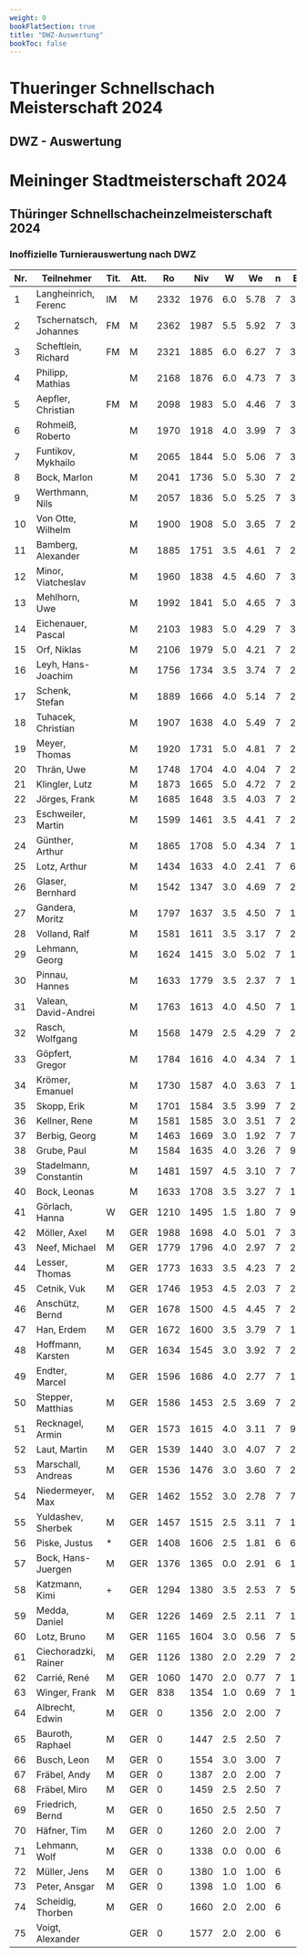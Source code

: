 ```yaml
---
weight: 0  
bookFlatSection: true
title: "DWZ-Auswertung"
bookToc: false
---
```


# Thueringer Schnellschach Meisterschaft 2024

## DWZ - Auswertung

# Meininger Stadtmeisterschaft 2024
## Thüringer Schnellschacheinzelmeisterschaft 2024

### Inoffizielle Turnierauswertung nach DWZ

| Nr.  | Teilnehmer            | Tit. | Att. | Ro   | Niv  | W   | We  | n  | E  | /  | J  | Rh   | X  | Rn   | Diff. |
|------|-----------------------|------|------|------|------|-----|-----|----|----|----|----|------|----|------|-------|
| 1    | Langheinrich, Ferenc  | IM   | M    | 2332 | 1976 | 6.0 | 5.78| 7  | 30 | /  | 15 | 2285 |    | 2336 | 4     |
| 2    | Tschernatsch, Johannes| FM   | M    | 2362 | 1987 | 5.5 | 5.92| 7  | 30 | /  | 10 | 2217 |    | 2353 | -9    |
| 3    | Scheftlein, Richard   | FM   | M    | 2321 | 1885 | 6.0 | 6.27| 7  | 30 | /  | 15 | 2194 |    | 2316 | -5    |
| 4    | Philipp, Mathias      |      | M    | 2168 | 1876 | 6.0 | 4.73| 7  | 30 | /  | 10 | 2185 |    | 2195 | 27    |
| 5    | Aepfler, Christian    | FM   | M    | 2098 | 1983 | 5.0 | 4.46| 7  | 30 | /  | 15 | 2141 |    | 2109 | 11    |
| 6    | Rohmeiß, Roberto      |      | M    | 1970 | 1918 | 4.0 | 3.99| 7  | 30 | /  | 15 | 1968 |    | 1970 | 0     |
| 7    | Funtikov, Mykhailo    |      | M    | 2065 | 1844 | 5.0 | 5.06| 7  | 30 | /  | 15 | 2002 |    | 2064 | -1    |
| 8    | Bock, Marlon          |      | M    | 2041 | 1736 | 5.0 | 5.30| 7  | 22 | /  | 5  | 1894 |    | 2033 | -8    |
| 9    | Werthmann, Nils       |      | M    | 2057 | 1836 | 5.0 | 5.25| 7  | 30 | /  | 15 | 1994 |    | 2052 | -5    |
| 10   | Von Otte, Wilhelm     |      | M    | 1900 | 1908 | 5.0 | 3.65| 7  | 28 | /  | 15 | 2066 |    | 1930 | 30    |
| 11   | Bamberg, Alexander    |      | M    | 1885 | 1751 | 3.5 | 4.61| 7  | 28 | /  | 15 | 1751 |    | 1860 | -25   |
| 12   | Minor, Viatcheslav    |      | M    | 1960 | 1838 | 4.5 | 4.60| 7  | 30 | /  | 15 | 1940 |    | 1958 | -2    |
| 13   | Mehlhorn, Uwe         |      | M    | 1992 | 1841 | 5.0 | 4.65| 7  | 30 | /  | 15 | 1999 |    | 1999 | 7     |
| 14   | Eichenauer, Pascal    |      | M    | 2103 | 1983 | 5.0 | 4.29| 7  | 30 | /  | 10 | 2141 |    | 2118 | 15    |
| 15   | Orf, Niklas           |      | M    | 2106 | 1979 | 5.0 | 4.21| 7  | 25 | /  | 5  | 2137 |    | 2125 | 19    |
| 16   | Leyh, Hans-Joachim    |      | M    | 1756 | 1734 | 3.5 | 3.74| 7  | 25 | /  | 15 | 1734 |    | 1751 | -5    |
| 17   | Schenk, Stefan        |      | M    | 1889 | 1666 | 4.0 | 5.14| 7  | 28 | /  | 15 | 1716 |    | 1863 | -26   |
| 18   | Tuhacek, Christian    |      | M    | 1907 | 1638 | 4.0 | 5.49| 7  | 28 | /  | 15 | 1688 |    | 1873 | -34   |
| 19   | Meyer, Thomas         |      | M    | 1920 | 1731 | 5.0 | 4.81| 7  | 29 | /  | 15 | 1889 |    | 1924 | 4     |
| 20   | Thrän, Uwe            |      | M    | 1748 | 1704 | 4.0 | 4.04| 7  | 24 | /  | 15 | 1754 |    | 1748 | 0     |
| 21   | Klingler, Lutz        |      | M    | 1873 | 1665 | 5.0 | 4.72| 7  | 27 | /  | 15 | 1823 |    | 1879 | 6     |
| 22   | Jörges, Frank         |      | M    | 1685 | 1648 | 3.5 | 4.03| 7  | 23 | /  | 15 | 1648 |    | 1671 | -14   |
| 23   | Eschweiler, Martin    |      | M    | 1599 | 1461 | 3.5 | 4.41| 7  | 22 | /  | 15 | 1461 |    | 1574 | -25   |
| 24   | Günther, Arthur       |      | M    | 1865 | 1708 | 5.0 | 4.34| 7  | 16 | /  | 5  | 1866 |    | 1887 | 22    |
| 25   | Lotz, Arthur          |      | M    | 1434 | 1633 | 4.0 | 2.41| 7  | 6  | /  | 5  | 1683 |    | 1531 | 97    |
| 26   | Glaser, Bernhard      |      | M    | 1542 | 1347 | 3.0 | 4.69| 7  | 21 | /  | 15 | 1297 |    | 1494 | -48   |
| 27   | Gandera, Moritz       |      | M    | 1797 | 1637 | 3.5 | 4.50| 7  | 15 | /  | 5  | 1637 |    | 1761 | -36   |
| 28   | Volland, Ralf         |      | M    | 1581 | 1611 | 3.5 | 3.17| 7  | 21 | /  | 15 | 1611 |    | 1590 | 9     |
| 29   | Lehmann, Georg        |      | M    | 1624 | 1415 | 3.0 | 5.02| 7  | 17 | /  | 10 | 1365 |    | 1557 | -67   |
| 30   | Pinnau, Hannes        |      | M    | 1633 | 1779 | 3.5 | 2.37| 7  | 10 | /  | 5  | 1779 |    | 1686 | 53    |
| 31   | Valean, David-Andrei  |      | M    | 1763 | 1613 | 4.0 | 4.50| 7  | 15 | /  | 5  | 1663 |    | 1745 | -18   |
| 32   | Rasch, Wolfgang       |      | M    | 1568 | 1479 | 2.5 | 4.29| 7  | 21 | /  | 15 | 1377 |    | 1517 | -51   |
| 33   | Göpfert, Gregor       |      | M    | 1784 | 1616 | 4.0 | 4.34| 7  | 15 | /  | 5  | 1666 |    | 1772 | -12   |
| 34   | Krömer, Emanuel       |      | M    | 1730 | 1587 | 4.0 | 3.63| 7  | 12 | /  | 5  | 1637 |    | 1745 | 15    |
| 35   | Skopp, Erik           |      | M    | 1701 | 1584 | 3.5 | 3.99| 7  | 23 | /  | 15 | 1584 |    | 1688 | -13   |
| 36   | Kellner, Rene         |      | M    | 1581 | 1585 | 3.0 | 3.51| 7  | 21 | /  | 15 | 1535 |    | 1567 | -14   |
| 37   | Berbig, Georg         |      | M    | 1463 | 1669 | 3.0 | 1.92| 7  | 7  | /  | 5  | 1619 |    | 1524 | 61    |
| 38   | Grube, Paul           |      | M    | 1584 | 1635 | 4.0 | 3.26| 7  | 9  | /  | 5  | 1685 |    | 1620 | 36    |
| 39   | Stadelmann, Constantin|      | M    | 1481 | 1597 | 4.5 | 3.10| 7  | 7  | /  | 5  | 1699 |    | 1561 | 80    |
| 40   | Bock, Leonas          |      | M    | 1633 | 1708 | 3.5 | 3.27| 7  | 10 | /  | 5  | 1708 |    | 1643 | 10    |
| 41   | Görlach, Hanna        | W    | GER  | 1210 | 1495 | 1.5 | 1.80| 7  | 9  | /  | 5  | 1265 |    | 1196 | -14   |
| 42   | Möller, Axel          | M    | GER  | 1988 | 1698 | 4.0 | 5.01| 7  | 30 | /  | 15 | 1748 |    | 1967 | -21   |
| 43   | Neef, Michael         | M    | GER  | 1779 | 1796 | 4.0 | 2.97| 7  | 25 | /  | 15 | 1846 |    | 1804 | 25    |
| 44   | Lesser, Thomas        | M    | GER  | 1773 | 1633 | 3.5 | 4.23| 7  | 25 | /  | 15 | 1633 |    | 1755 | -18   |
| 45   | Cetnik, Vuk           | M    | GER  | 1746 | 1953 | 4.5 | 2.03| 7  | 24 | /  | 15 | 2055 |    | 1809 | 63    |
| 46   | Anschütz, Bernd       | M    | GER  | 1678 | 1500 | 4.5 | 4.45| 7  | 23 | /  | 15 | 1602 |    | 1679 | 1     |
| 47   | Han, Erdem            | M    | GER  | 1672 | 1600 | 3.5 | 3.79| 7  | 13 | /  | 5  | 1600 |    | 1661 | -11   |
| 48   | Hoffmann, Karsten     | M    | GER  | 1634 | 1545 | 3.0 | 3.92| 7  | 22 | /  | 15 | 1495 |    | 1609 | -25   |
| 49   | Endter, Marcel        | M    | GER  | 1596 | 1686 | 4.0 | 2.77| 7  | 16 | /  | 10 | 1736 |    | 1638 | 42    |
| 50   | Stepper, Matthias     | M    | GER  | 1586 | 1453 | 2.5 | 3.69| 7  | 21 | /  | 15 | 1351 |    | 1552 | -34   |
| 51   | Recknagel, Armin      | M    | GER  | 1573 | 1615 | 4.0 | 3.11| 7  | 9  | /  | 5  | 1665 |    | 1617 | 44    |
| 52   | Laut, Martin          | M    | GER  | 1539 | 1440 | 3.0 | 4.07| 7  | 21 | /  | 15 | 1390 |    | 1509 | -30   |
| 53   | Marschall, Andreas    | M    | GER  | 1536 | 1476 | 3.0 | 3.60| 7  | 21 | /  | 15 | 1426 |    | 1519 | -17   |
| 54   | Niedermeyer, Max      | M    | GER  | 1462 | 1552 | 3.0 | 2.78| 7  | 7  | /  | 5  | 1502 |    | 1474 | 12    |
| 55   | Yuldashev, Sherbek    | M    | GER  | 1457 | 1515 | 2.5 | 3.11| 7  | 15 | /  | 10 | 1413 |    | 1436 | -21   |
| 56   | Piske, Justus         | *    | GER  | 1408 | 1606 | 2.5 | 1.81| 6  | 6  | /  | 5  | 1549 |    | 1454 | 46    |
| 57   | Bock, Hans-Juergen    | M    | GER  | 1376 | 1365 | 0.0 | 2.91| 6  | 19 | /  | 15 | 688  |    | 1283 | -93   |
| 58   | Katzmann, Kimi        | +    | GER  | 1294 | 1380 | 3.5 | 2.53| 7  | 5  | /  | 5  | 1380 |    | 1358 | 64    |
| 59   | Medda, Daniel         | M    | GER  | 1226 | 1469 | 2.5 | 2.11| 7  | 17 | /  | 15 | 1367 |    | 1238 | 12    |
| 60   | Lotz, Bruno           | M    | GER  | 1165 | 1604 | 3.0 | 0.56| 7  | 5  | /  | 5  | 1554 |    | 1327 | 162   |
| 61   | Ciechoradzki, Rainer  | M    | GER  | 1126 | 1380 | 2.0 | 2.29| 7  | 20 | /  | 15 | 1222 |    | 1118 | -8    |
| 62   | Carrié, René          | M    | GER  | 1060 | 1470 | 2.0 | 0.77| 7  | 16 | /  | 15 | 1312 |    | 1102 | 42    |
| 63   | Winger, Frank         | M    | GER  | 838  | 1354 | 1.0 | 0.69| 7  | 15 | /  | 15 | 1045 |    | 849  | 11    |
| 64   | Albrecht, Edwin       | M    | GER  | 0    | 1356 | 2.0 | 2.00| 7  |    | /  | 5  | 1088 |    | 1088 | 0     |
| 65   | Bauroth, Raphael      | M    | GER  | 0    | 1447 | 2.5 | 2.50| 7  |    | /  | 5  | 1252 |    | 1252 | 0     |
| 66   | Busch, Leon           | M    | GER  | 0    | 1554 | 3.0 | 3.00| 7  |    | /  | 5  | 1499 |    | 1499 | 0     |
| 67   | Fräbel, Andy          | M    | GER  | 0    | 1387 | 2.0 | 2.00| 7  |    | /  | 15 | 1202 |    | 1202 | 0     |
| 68   | Fräbel, Miro          | M    | GER  | 0    | 1459 | 2.5 | 2.50| 7  |    | /  | 5  | 1332 |    | 1332 | 0     |
| 69   | Friedrich, Bernd      | M    | GER  | 0    | 1650 | 2.5 | 2.50| 7  |    | /  | 15 | 1536 |    | 1536 | 0     |
| 70   | Häfner, Tim           | M    | GER  | 0    | 1260 | 2.0 | 2.00| 7  |    | /  | 10 | 1010 |    | 1010 | 0     |
| 71   | Lehmann, Wolf         | M    | GER  | 0    | 1338 | 0.0 | 0.00| 6  |    | /  | 5  | 467  |    | 467  | 0     |
| 72   | Müller, Jens          | M    | GER  | 0    | 1380 | 1.0 | 1.00| 6  |    | /  | 15 | 959  |    | 959  | 0     |
| 73   | Peter, Ansgar         | M    | GER  | 0    | 1398 | 1.0 | 1.00| 6  |    | /  | 5  | 1056 |    | 1056 | 0     |
| 74   | Scheidig, Thorben     | M    | GER  | 0    | 1660 | 2.0 | 2.00| 6  |    | /  | 5  | 1507 |    | 1507 | 0     |
| 75   | Voigt, Alexander      |      | GER  | 0    | 1577 | 2.0 | 2.00| 6  |    | /  | 15 | 1403 |    | 1403 | 0     |
